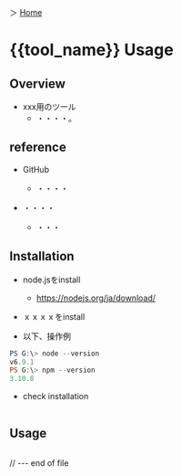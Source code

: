 ＞ [Home](../index.md)

# {{tool_name}} Usage

## Overview

- xxx用のツール
  + ・・・・。

## reference
- GitHub
  + ・・・・

- ・・・・
  + ・・・

## Installation

- node.jsをinstall
  + https://nodejs.org/ja/download/

- ｘｘｘｘをinstall

- 以下、操作例

```powershell
PS G:\> node --version
v6.9.1
PS G:\> npm --version
3.10.8

```

- check installation

```powershell

```

## Usage

```

```

// --- end of file
